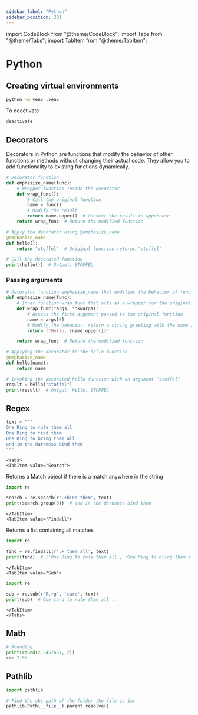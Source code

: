 ```yaml
---
sidebar_label: "Python"
sidebar_position: 201
---
```


import CodeBlock from "@theme/CodeBlock";
import Tabs from "@theme/Tabs";
import TabItem from "@theme/TabItem";

# Python

## Creating virtual environments

```bash
python -m venv .venv
```

To deactivate 

```bash
deactivate
```

## Decorators

Decorators in Python are functions that modify the behavior of other functions or methods without changing their actual code. They allow you to add functionality to existing functions dynamically.

```python
# Decorator function
def emphasize_name(func):
    # Wrapper function inside the decorator
    def wrap_func():
        # Call the original function
        name = func()
        # Modify the result
        return name.upper()  # Convert the result to uppercase
    return wrap_func  # Return the modified function

# Apply the decorator using @emphasize_name
@emphasize_name
def hello():
    return "stoffel"  # Original function returns "stoffel"

# Call the decorated function
print(hello())  # Output: STOFFEL
```

### Passing arguments

```python
# Decorator function emphasize_name that modifies the behavior of functions
def emphasize_name(func):
    # Inner function wrap_func that acts as a wrapper for the original function
    def wrap_func(*args, **kwargs):
        # Access the first argument passed to the original function
        name = args[0]
        # Modify the behavior: return a string greeting with the name in uppercase
        return f"Hello, {name.upper()}"

    return wrap_func  # Return the modified function

# Applying the decorator to the hello function
@emphasize_name
def hello(name):
    return name

# Invoking the decorated hello function with an argument "stoffel"
result = hello("stoffel")
print(result)  # Output: Hello, STOFFEL
```

## Regex

```python
text = """
One Ring to rule them all
One Ring to find them
One Ring to bring them all
and in the darkness bind them
"""
```

```mdx-code-block
<Tabs>
<TabItem value="Search">
```

Returns a Match object if there is a match anywhere in the string

```python
import re

search = re.search(r'.+bind them', text)
print(search.group(0))  # and in the darkness bind them
```

```mdx-code-block
</TabItem>
<TabItem value="Findall">
```

Returns a list containing all matches

```python
import re

find = re.findall(r'.+ them all', text)
print(find)  # ['One Ring to rule them all', 'One Ring to bring them all']
```

```mdx-code-block
</TabItem>
<TabItem value="Sub">
```

```python
import re

sub = re.sub(r'R.+g', 'card', text)
print(sub)  # One card to rule them all ...
```

```mdx-code-block
</TabItem>
</Tabs>
```

## Math

```python
# Rounding
print(round(2.5457457, 2))
>>> 2.55
```

## Pathlib

```python
import pathlib

# Find the abs path of the folder the file is int
pathlib.Path(__file__).parent.resolve()
```
